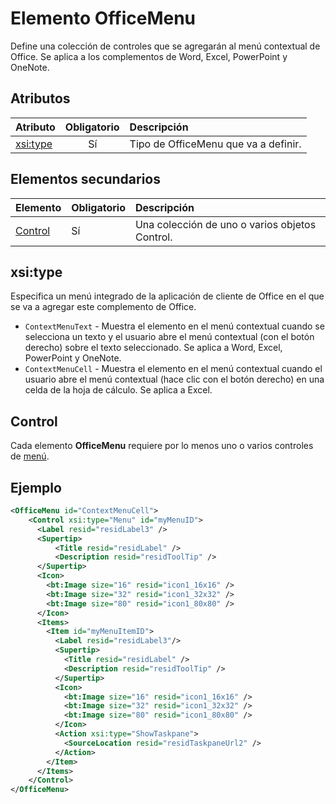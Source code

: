 # Elemento OfficeMenu
Define una colección de controles que se agregarán al menú contextual de Office. Se aplica a los complementos de Word, Excel, PowerPoint y OneNote.

## Atributos

| Atributo            | Obligatorio | Descripción                          |
|:---------------------|:--------:|:-------------------------------------|
| [xsi:type](#xsitype) | Sí      | Tipo de OfficeMenu que va a definir.|

## Elementos secundarios
|  Elemento |  Obligatorio  |  Descripción  |
|:-----|:-----|:-----|
|  [Control](#control)    | Sí |  Una colección de uno o varios objetos Control.  |

## xsi:type
Especifica un menú integrado de la aplicación de cliente de Office en el que se va a agregar este complemento de Office.

- `ContextMenuText` - Muestra el elemento en el menú contextual cuando se selecciona un texto y el usuario abre el menú contextual (con el botón derecho) sobre el texto seleccionado. Se aplica a Word, Excel, PowerPoint y OneNote.
- `ContextMenuCell` - Muestra el elemento en el menú contextual cuando el usuario abre el menú contextual (hace clic con el botón derecho) en una celda de la hoja de cálculo. Se aplica a Excel. 

## Control

Cada elemento **OfficeMenu** requiere por lo menos uno o varios controles de [menú](./menu.md#menu-control). 


## Ejemplo

```xml
<OfficeMenu id="ContextMenuCell">
    <Control xsi:type="Menu" id="myMenuID">
      <Label resid="residLabel3" />
      <Supertip>
          <Title resid="residLabel" />
          <Description resid="residToolTip" />
      </Supertip>   
      <Icon>
        <bt:Image size="16" resid="icon1_16x16" />
        <bt:Image size="32" resid="icon1_32x32" />
        <bt:Image size="80" resid="icon1_80x80" />
      </Icon>    
      <Items>
        <Item id="myMenuItemID">
          <Label resid="residLabel3"/>
          <Supertip>
            <Title resid="residLabel" />
            <Description resid="residToolTip" />
          </Supertip>
          <Icon>
            <bt:Image size="16" resid="icon1_16x16" />
            <bt:Image size="32" resid="icon1_32x32" />
            <bt:Image size="80" resid="icon1_80x80" />
          </Icon>    
          <Action xsi:type="ShowTaskpane">
            <SourceLocation resid="residTaskpaneUrl2" />    
          </Action>    
        </Item>
      </Items>
    </Control>   
</OfficeMenu>
```
